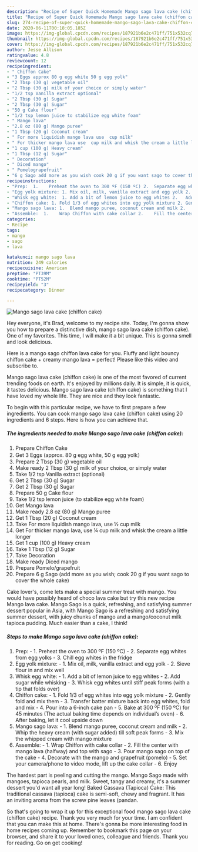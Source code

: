 ```yaml
---
description: "Recipe of Super Quick Homemade Mango sago lava cake (chiffon cake)"
title: "Recipe of Super Quick Homemade Mango sago lava cake (chiffon cake)"
slug: 274-recipe-of-super-quick-homemade-mango-sago-lava-cake-chiffon-cake
date: 2020-06-11T00:18:05.185Z
image: https://img-global.cpcdn.com/recipes/187921b6e2c471ff/751x532cq70/mango-sago-lava-cake-chiffon-cake-recipe-main-photo.jpg
thumbnail: https://img-global.cpcdn.com/recipes/187921b6e2c471ff/751x532cq70/mango-sago-lava-cake-chiffon-cake-recipe-main-photo.jpg
cover: https://img-global.cpcdn.com/recipes/187921b6e2c471ff/751x532cq70/mango-sago-lava-cake-chiffon-cake-recipe-main-photo.jpg
author: Jesse Allison
ratingvalue: 4.8
reviewcount: 12
recipeingredient:
- " Chiffon Cake"
- "3 Eggs approx 80 g egg white 50 g egg yolk"
- "2 Tbsp (30 g) vegetable oil"
- "2 Tbsp (30 g) milk of your choice or simply water"
- "1/2 tsp Vanilla extract optional"
- "2 Tbsp (30 g) Sugar"
- "2 Tbsp (30 g) Sugar"
- "50 g Cake flour"
- "1/2 tsp lemon juice to stabilize egg white foam"
- " Mango lava"
- "2.8 oz (80 g) Mango puree"
- "1 Tbsp (20 g) Coconut cream"
- " For more liquidish mango lava use  cup milk"
- " For thicker mango lava use  cup milk and whisk the cream a little longer"
- "1 cup (100 g) Heavy cream"
- "1 Tbsp (12 g) Sugar"
- " Decoration"
- " Diced mango"
- " Pomelograpefruit"
- "6 g Sago add more as you wish cook 20 g if you want sago to cover the whole cake"
recipeinstructions:
- "Prep:  1.	Preheat the oven to 300 ºF (150 ºC) 2.	Separate egg whites from egg yolks  3.	Chill egg whites in the fridge"
- "Egg yolk mixture: 1.	Mix oil, milk, vanilla extract and egg yolk 2.	Sieve flour in and mix well"
- "Whisk egg white:  1.	Add a bit of lemon juice to egg whites 2.	Add sugar while whisking  3.	Whisk egg whites until stiff peak forms (with a tip that folds over)"
- "Chiffon cake: 1.	Fold 1/3 of egg whites into egg yolk mixture 2.	Gently fold and mix them 3.	Transfer batter mixture back into egg whites, fold and mix 4.	Pour into a 6-inch cake pan 5.	Bake at 300 ºF (150 ºC) for 45 minutes (The actual baking time depends on individual’s oven) 6.	After baking, let it cool upside down"
- "Mango sago lava: 1.	Blend mango puree, coconut cream and milk 2.	Whip the heavy cream (with sugar added) till soft peak forms 3.	Mix the whipped cream with mango mixture"
- "Assemble:  1.	Wrap Chiffon with cake collar 2.	Fill the center with mango lava (halfway) and top with sago 3.	Pour mango sago on top of the cake 4.	Decorate with the mango and grapefruit (pomelo) 5.	Set your camera/phone to video mode, lift up the cake collar 6.	Enjoy"
categories:
- Recipe
tags:
- mango
- sago
- lava

katakunci: mango sago lava 
nutrition: 249 calories
recipecuisine: American
preptime: "PT39M"
cooktime: "PT52M"
recipeyield: "3"
recipecategory: Dinner

---
```



![Mango sago lava cake (chiffon cake)](https://img-global.cpcdn.com/recipes/187921b6e2c471ff/751x532cq70/mango-sago-lava-cake-chiffon-cake-recipe-main-photo.jpg)

Hey everyone, it's Brad, welcome to my recipe site. Today, I'm gonna show you how to prepare a distinctive dish, mango sago lava cake (chiffon cake). One of my favorites. This time, I will make it a bit unique. This is gonna smell and look delicious.

Here is a mango sago chiffon lava cake for you. Fluffy and light bouncy chiffon cake + creamy mango lava = perfect! Please like this video and subscribe to.

Mango sago lava cake (chiffon cake) is one of the most favored of current trending foods on earth. It's enjoyed by millions daily. It is simple, it is quick, it tastes delicious. Mango sago lava cake (chiffon cake) is something that I have loved my whole life. They are nice and they look fantastic.


To begin with this particular recipe, we have to first prepare a few ingredients. You can cook mango sago lava cake (chiffon cake) using 20 ingredients and 6 steps. Here is how you can achieve that.

<!--inarticleads1-->

##### The ingredients needed to make Mango sago lava cake (chiffon cake):

1. Prepare  Chiffon Cake
1. Get 3 Eggs (approx. 80 g egg white, 50 g egg yolk）
1. Prepare 2 Tbsp (30 g) vegetable oil
1. Make ready 2 Tbsp (30 g) milk of your choice, or simply water
1. Take 1/2 tsp Vanilla extract (optional)
1. Get 2 Tbsp (30 g) Sugar
1. Get 2 Tbsp (30 g) Sugar
1. Prepare 50 g Cake flour
1. Take 1/2 tsp lemon juice (to stabilize egg white foam)
1. Get  Mango lava
1. Make ready 2.8 oz (80 g) Mango puree
1. Get 1 Tbsp (20 g) Coconut cream
1. Take  For more liquidish mango lava, use ½ cup milk
1. Get  For thicker mango lava, use ¼ cup milk and whisk the cream a little longer
1. Get 1 cup (100 g) Heavy cream
1. Take 1 Tbsp (12 g) Sugar
1. Take  Decoration
1. Make ready  Diced mango
1. Prepare  Pomelo/grapefruit
1. Prepare 6 g Sago (add more as you wish; cook 20 g if you want sago to cover the whole cake)


Cake lover&#39;s, come lets make a special summer treat with mango. You would have possibly heard of choco lava cake but try this new recipe Mango lava cake. Mango Sago is a quick, refreshing, and satisfying summer dessert popular in Asia, with Mango Sago is a refreshing and satisfying summer dessert, with juicy chunks of mango and a mango/coconut milk tapioca pudding. Much easier than a cake, I think! 

<!--inarticleads2-->

##### Steps to make Mango sago lava cake (chiffon cake):

1. Prep:  - 1.	Preheat the oven to 300 ºF (150 ºC) - 2.	Separate egg whites from egg yolks  - 3.	Chill egg whites in the fridge
1. Egg yolk mixture: - 1.	Mix oil, milk, vanilla extract and egg yolk - 2.	Sieve flour in and mix well
1. Whisk egg white:  - 1.	Add a bit of lemon juice to egg whites - 2.	Add sugar while whisking  - 3.	Whisk egg whites until stiff peak forms (with a tip that folds over)
1. Chiffon cake: - 1.	Fold 1/3 of egg whites into egg yolk mixture - 2.	Gently fold and mix them - 3.	Transfer batter mixture back into egg whites, fold and mix - 4.	Pour into a 6-inch cake pan - 5.	Bake at 300 ºF (150 ºC) for 45 minutes (The actual baking time depends on individual’s oven) - 6.	After baking, let it cool upside down
1. Mango sago lava: - 1.	Blend mango puree, coconut cream and milk - 2.	Whip the heavy cream (with sugar added) till soft peak forms - 3.	Mix the whipped cream with mango mixture
1. Assemble:  - 1.	Wrap Chiffon with cake collar - 2.	Fill the center with mango lava (halfway) and top with sago - 3.	Pour mango sago on top of the cake - 4.	Decorate with the mango and grapefruit (pomelo) - 5.	Set your camera/phone to video mode, lift up the cake collar - 6.	Enjoy


The hardest part is peeling and cutting the mango. Mango Sago made with mangoes, tapioca pearls, and milk. Sweet, tangy and creamy, it&#39;s a summer dessert you&#39;d want all year long! Baked Cassava (Tapioca) Cake: This traditional cassava (tapioca) cake is semi-soft, chewy and fragrant. It has an inviting aroma from the screw pine leaves (pandan. 

So that's going to wrap it up for this exceptional food mango sago lava cake (chiffon cake) recipe. Thank you very much for your time. I am confident that you can make this at home. There's gonna be more interesting food in home recipes coming up. Remember to bookmark this page on your browser, and share it to your loved ones, colleague and friends. Thank you for reading. Go on get cooking!

